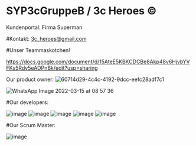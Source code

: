 # SYP3cGruppeB / 3c Heroes ©

 Kundenportal: Firma Superman
 
 #Kontakt: 3c_heroes@gmail.com
 
 #Unser Teammaskotchen!
 
 https://docs.google.com/document/d/15AteE5KBKCDCBe8Akp48v6HjvbYVFKs5Rdy5eADPnBk/edit?usp=sharing
 
 Our product owner:
 ![60714d29-4c4c-4192-9dcc-eefc28adf7c1](https://user-images.githubusercontent.com/91053947/158373686-f7eca4a1-4d17-4ca1-859b-23fa4ff0051c.jpg)

 ![WhatsApp Image 2022-03-15 at 08 57 36](https://user-images.githubusercontent.com/91054102/158331914-d8176600-e348-4469-8541-1133fa940d20.jpeg)


 #Our developers:
 
 ![image](https://user-images.githubusercontent.com/91054007/158375686-337464b6-e54b-43a4-8f61-0867840b7b56.png)
 ![image](https://user-images.githubusercontent.com/91054102/158331186-90c5ee86-b6bc-4bdf-ae4d-e7f64d96c328.png)
 ![image](https://user-images.githubusercontent.com/91054007/158373813-e2b4ebe9-fd11-4fe6-8065-575a9e23456c.png)
 ![image](https://user-images.githubusercontent.com/91054007/158374123-154b8f4a-60d8-4a12-9f6a-56e469ed511d.png)
![image](https://user-images.githubusercontent.com/91054007/158375223-5eff8cef-cccd-4bd6-b926-a5ef49f4dbbd.png)



 #Our Scrum Master:

 ![image](https://user-images.githubusercontent.com/91054102/158331507-b3d8470b-6c3d-4697-ae6c-a66d864bb1f7.png)



 

 
 



